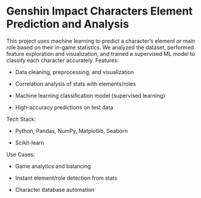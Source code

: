 # Genshin Impact Characters Element Prediction and Analysis
This project uses machine learning to predict a character’s element or main role based on their in-game statistics. We analyzed the dataset, performed feature exploration and visualization, and trained a supervised ML model to classify each character accurately.
Features:

- Data cleaning, preprocessing, and visualization

- Correlation analysis of stats with elements/roles

- Machine learning classification model (supervised learning)

- High-accuracy predictions on test data

Tech Stack:

- Python, Pandas, NumPy, Matplotlib, Seaborn

- Scikit-learn

Use Cases:

- Game analytics and balancing

- Instant element/role detection from stats

- Character database automation
